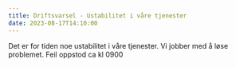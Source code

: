 ```yaml
---
title: Driftsvarsel - Ustabilitet i våre tjenester
date: 2023-08-17T14:10:00
---
```

Det er for tiden noe ustabilitet i våre tjenester. Vi jobber med å løse problemet. 
Feil oppstod ca kl 0900
